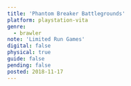 ```yaml
---
title: 'Phantom Breaker Battlegrounds'
platform: playstation-vita
genre:
  - brawler
note: 'Limited Run Games'
digital: false
physical: true
guide: false
pending: false
posted: 2018-11-17
---
```

